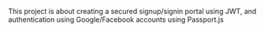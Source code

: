 This project is about creating a secured signup/signin portal using JWT, and authentication using Google/Facebook accounts using Passport.js
